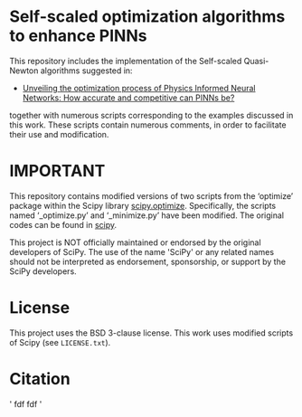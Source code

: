 # Self-scaled optimization algorithms to enhance PINNs

This repository includes the implementation of the Self-scaled Quasi-Newton algorithms suggested in:
* [Unveiling the optimization process of Physics Informed Neural Networks: How accurate and competitive can PINNs be?](https://www.sciencedirect.com/science/article/pii/S0021999124009045)

together with numerous scripts corresponding to the examples discussed in this work. These scripts contain numerous comments, in order to facilitate their use and modification.

# IMPORTANT
This repository contains modified versions of two scripts from the ‘optimize’ package within the Scipy library [scipy.optimize](https://docs.scipy.org/doc/scipy/reference/optimize.html). Specifically, the scripts named ‘_optimize.py’ and ‘_minimize.py’ have been modified. The original codes can be found in [scipy](https://github.com/scipy/scipy/tree/main/scipy/optimize). 

This project is NOT officially maintained or endorsed by the original developers of SciPy. The use of the name 'SciPy' or any related names should not be interpreted as endorsement, sponsorship, or support by the SciPy developers.

# License
This project uses the BSD 3-clause license. This work uses modified scripts of Scipy (see `LICENSE.txt`).

# Citation 
'
fdf
fdf
'

